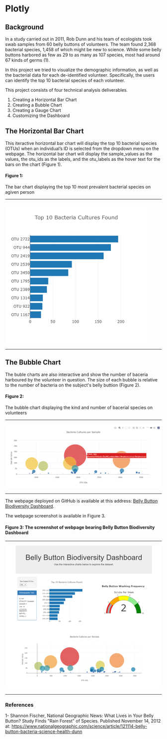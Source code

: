 # Plotly 


## Background
In a study carried out in 2011, Rob Dunn and his team of ecologists took swab samples from 60 belly buttons of volunteers. The team found 2,368 bacterial species, 1,458 of which might be new to science. While some belly buttons harbored as few as 29 to as many as 107 species, most had around 67 kinds of germs (1).  

In this project we tried to visualize the demographic information, as well as the bacterial data for each de-identified volunteer. Specifically, the users can  identify the top 10 bacterial species of each volunteer.


This project consists of four technical analysis deliverables. 

  1. Creating a Horizontal Bar Chart
  2. Creating a Bubble Chart
  3. Creating a Gauge Chart
  4. Customizing the Dashboard

## The Horizontal Bar Chart
This iteractive horizontal bar chart will display the top 10 bacterial species (OTUs) when an individual’s ID is selected from the dropdown menu on the webpage. The horizontal bar chart will display the sample_values as the values, the otu_ids as the labels, and the otu_labels as the hover text for the bars on the chart (Figure 1).

#### Figure 1: 
The bar chart displaying the top 10 most prevalent bacterial species on agiven person

-----------------

![bar-chart.png](https://github.com/BHashemi2021/Plotly/blob/main/Resources/Images/bar-chart.png)

-----------------

## The Bubble Chart

The buble charts are also interactive and show the number of baceria harboured by the volunteer in question. The size of each bubble is relative to the number of bacteria on the subject's belly buttion (Figure 2).


#### Figure 2: 
The bubble chart displaying the kind and number of bacerial species on volunteers

-----------------

![bubble-chart.png](https://github.com/BHashemi2021/Plotly/blob/main/Resources/Images/bubble-chart.png)

-----------------

The webpage deployed on GitHub is available at this address: [Belly Button Biodiversity Dashboard](https://bhashemi2021.github.io/Plotly). 

The webpage screenshot is available in Figure 3.



#### Figure 3: The screenshot of webpage bearing Belly Button Biodiversity Dashboard


------------------

![full-screen.png](https://github.com/BHashemi2021/Plotly/blob/main/Resources/Images/full-screen.png)

----------------



### References

1- Shannon Fischer, National Geographic News: What Lives in Your Belly Button? Study Finds "Rain Forest" of Species. Published November 14, 2012 at: https://www.nationalgeographic.com/science/article/121114-belly-button-bacteria-science-health-dunn

